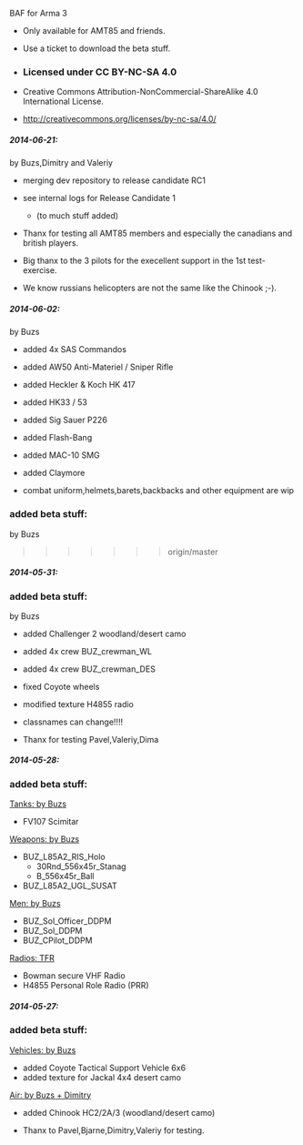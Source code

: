 BAF for Arma 3

- Only available for AMT85 and friends.
- Use a ticket to download the beta stuff.

- <h3>Licensed under CC BY-NC-SA 4.0</h3>
- Creative Commons Attribution-NonCommercial-ShareAlike 4.0 International License.
- <http://creativecommons.org/licenses/by-nc-sa/4.0/>

<h5>2014-06-21:</h5> by Buzs,Dimitry and Valeriy 

- merging dev repository to release candidate RC1
- see internal logs for Release Candidate 1
   * (to much stuff added)
  
- Thanx for testing all AMT85 members and especially the canadians and british players.
- Big thanx to the 3 pilots for the execellent support in the 1st test-exercise.
- We know russians helicopters are not the same like the Chinook ;-).



<h5>2014-06-02:</h5>
by Buzs

- added 4x SAS Commandos

- added AW50 Anti-Materiel / Sniper Rifle
- added Heckler & Koch HK 417
- added HK33 / 53
- added Sig Sauer P226
- added Flash-Bang
- added MAC-10 SMG
- added Claymore

- combat uniform,helmets,barets,backbacks and other equipment are wip

<h3>added beta stuff:</h3> 
by Buzs


>>>>>>> origin/master
<h5>2014-05-31:</h5>

<h3>added beta stuff:</h3> 
by Buzs

- added Challenger 2 woodland/desert camo
- added 4x crew BUZ_crewman_WL
- added 4x crew BUZ_crewman_DES
- fixed Coyote wheels
- modified texture H4855 radio

- classnames can change!!!!

* Thanx for testing Pavel,Valeriy,Dima


<h5>2014-05-28:</h5>


<h3>added beta stuff:</h3>

<u>Tanks: by Buzs</u>
- FV107 Scimitar

<u>Weapons: by Buzs</u>
- BUZ_L85A2_RIS_Holo
     * 30Rnd_556x45r_Stanag 
	 * B_556x45r_Ball		
- BUZ_L85A2_UGL_SUSAT 

<u>Men: by Buzs</u>
- BUZ_Sol_Officer_DDPM
- BUZ_Sol_DDPM
- BUZ_CPilot_DDPM

<u>Radios: TFR</u>
- Bowman secure VHF Radio
- H4855 Personal Role Radio (PRR)

<h5>2014-05-27:</h5>

<h3>added beta stuff:</h3>

<u>Vehicles: by Buzs</u>

- added Coyote Tactical Support Vehicle 6x6
- added texture for Jackal 4x4 desert camo

<u>Air: by Buzs + Dimitry</u>
- added Chinook HC2/2A/3 (woodland/desert camo)


- Thanx to Pavel,Bjarne,Dimitry,Valeriy for testing.

